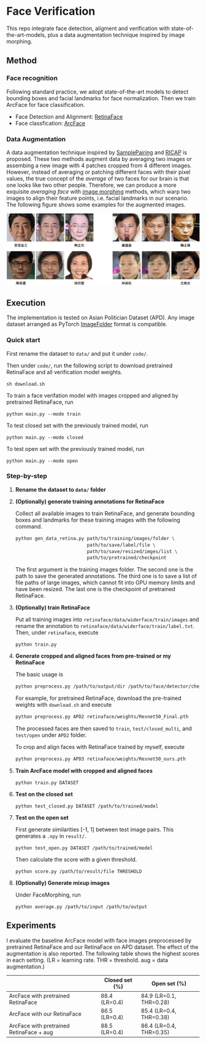 # Face Verification

This repo integrate face detection, aligment and verification with state-of-the-art-models, plus a data augmentation technique inspired by image morphing.

## Method

### Face recognition

Following standard practice, we adopt state-of-the-art models to detect bounding boxes and facial landmarks for face normalization. Then we train ArcFace for face classification.

- Face Detection and Alignment: [RetinaFace](https://github.com/biubug6/Pytorch_Retinaface)
- Face classfication: [ArcFace](https://github.com/deepinsight/insightface)

### Data Augmentation

A data augmentation technique inspired by [SamplePairing](https://arxiv.org/abs/1801.02929) and [RICAP](http://proceedings.mlr.press/v95/takahashi18a.html) is proposed. These two methods augment data by averaging two images or assembing a new image with 4 patches cropped from 4 different images. However, instead of averaging or patching different faces with their pixel values, the true concept of the _average_ of two faces for our brain is that one looks like two other people. Therefore, we can produce a more exquisite _averaging face_ with [image morphing](https://github.com/Azmarie/Face-Morphing) methods, which warp two images to align their feature points, i.e. facial landmarks in our scenario. The following figure shows some examples for the augmented images.

![](dataaug.png)

## Execution

The implementation is tested on Asian Politician Dataset (APD). Any image dataset arranged as PyTorch [ImageFolder](https://pytorch.org/vision/stable/datasets.html#imagefolder) format is compatible.

### Quick start

First rename the dataset to `data/` and put it under  `code/`.

Then under `code/`, run the following script to download pretrained RetinaFace and all verification model weights.

```shell
sh download.sh
```

To train a face verifation model with images cropped and aligned by pretrained RetinaFace, run

```
python main.py --mode train
```

To test closed set with the previously trained model, run

```
python main.py --mode closed
```

To test open set with the previously trained model, run

```
python main.py --mode open
```

### Step-by-step

1. **Rename the dataset to `data/` folder**

2. **(Optionally) generate training annotations for RetinaFace**

   Collect all available images to train RetinaFace, and generate bounding boxes and landmarks for these training images with the following command.

   ```bash
   python gen_data_retina.py path/to/training/images/folder \
                             path/to/save/label/file \
                             path/to/save/resized/imges/list \
                             path/to/pretrained/checkpoint 
   ```

   The first argument is the training images folder. The second one is the path to save the generated annotations. The third one is to save a list of file paths of large images, which cannot fit into GPU memory limits and have been resized. The last one is the checkpoint of pretrained RetinaFace.

3. **(Optionally) train RetinaFace**

   Put all training images into `retinaface/data/widerface/train/images` and rename the annotation to `retinaface/data/widerface/train/label.txt`. Then, under `retinaface`, execute

   ```shell
   python train.py
   ```

4. **Generate cropped and aligned faces from pre-trained or my RetinaFace**

   The basic usage is 

   ```bash
   python preprocess.py /path/to/output/dir /path/to/face/detector/checkpoint
   ```

   For example, for pretrained RetinaFace, download the pre-trained weights with `download.sh` and  execute

   ```bash
   python preprocess.py APD2 retinaface/weights/Resnet50_Final.pth 
   ```

   The processed faces are then saved to `train`,  `test/closed_multi`, and `test/open` under `APD2` folder.

   To crop and align faces with RetinaFace trained by myself, execute

   ```bash
   python preprocess.py APD3 retinaface/weights/Resnet50_ours.pth
   ```

5. **Train ArcFace model with cropped and aligned faces**

   ```
   python train.py DATASET
   ```
   
6. **Test on the closed set**

   ```
   python test_closed.py DATASET /path/to/trained/model
   ```

7. **Test on the open set**

   First generate similarities [-1, 1] between test image pairs. This generates a `.npy` in `result/`.

   ```
   python test_open.py DATASET /path/to/trained/model
   ```

   Then calculate the score with a given threshold.

   ```
   python score.py /path/to/result/file THRESHOLD
   ```
   
8. **(Optionally) Generate mixup images**

   Under FaceMorphing, run

   ```
   python average.py /path/to/input /path/to/output
   ```


## Experiments

I evaluate the baseline ArcFace model with face images preprocessed by pretrained RetinaFace and our RetinaFace on APD dataset. The effect of the augmentation is also reported. The following table shows the highest scores in each setting.  (LR = learning rate. THR = threshold. aug = data augmentation.)

|                                          | Closed set (%) | Open set (%)            |
| ---------------------------------------- | -------------- | ----------------------- |
| ArcFace with pretrained RetinaFace       | 88.4 (LR=0.4)  | 84.9 (LR=0.1, THR=0.28) |
| ArcFace with our RetinaFace              | 86.5 (LR=0.4)  | 85.4 (LR=0.4, THR=0.38) |
| ArcFace with pretrained RetinaFace + aug | 88.5 (LR=0.4)  | 86.4 (LR=0.4, THR=0.35) |

